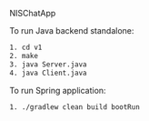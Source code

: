 NISChatApp

To run Java backend standalone:
```bash
1. cd v1
2. make
3. java Server.java
4. java Client.java
```

To run Spring application:
```bash
1. ./gradlew clean build bootRun
```
